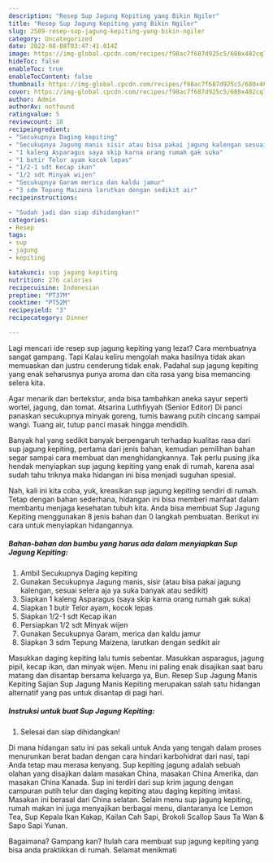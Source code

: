 ```yaml
---
description: "Resep Sup Jagung Kepiting yang Bikin Ngiler"
title: "Resep Sup Jagung Kepiting yang Bikin Ngiler"
slug: 2509-resep-sup-jagung-kepiting-yang-bikin-ngiler
category: Uncategorized
date: 2022-08-08T03:47:41.014Z
image: https://img-global.cpcdn.com/recipes/f98ac7f687d925c5/680x482cq70/sup-jagung-kepiting-foto-resep-utama.jpg
hideToc: false
enableToc: true
enableTocContent: false
thumbnail: https://img-global.cpcdn.com/recipes/f98ac7f687d925c5/680x482cq70/sup-jagung-kepiting-foto-resep-utama.jpg
cover: https://img-global.cpcdn.com/recipes/f98ac7f687d925c5/680x482cq70/sup-jagung-kepiting-foto-resep-utama.jpg
author: Admin
authorAv: notfound
ratingvalue: 5
reviewcount: 18
recipeingredient:
- "Secukupnya Daging kepiting"
- "Secukupnya Jagung manis sisir atau bisa pakai jagung kalengan sesuai selera aja ya suka banyak atau sedikit"
- "1 kaleng Asparagus saya skip karna orang rumah gak suka"
- "1 butir Telor ayam kocok lepas"
- "1/2-1 sdt Kecap ikan"
- "1/2 sdt Minyak wijen"
- "Secukupnya Garam merica dan kaldu jamur"
- "3 sdm Tepung Maizena larutkan dengan sedikit air"
recipeinstructions:

- "Sudah jadi dan siap dihidangkan!"
categories:
- Resep
tags:
- sup
- jagung
- kepiting

katakunci: sup jagung kepiting 
nutrition: 276 calories
recipecuisine: Indonesian
preptime: "PT37M"
cooktime: "PT52M"
recipeyield: "3"
recipecategory: Dinner

---
```



Lagi mencari ide resep sup jagung kepiting yang lezat? Cara membuatnya sangat gampang. Tapi Kalau keliru mengolah maka hasilnya tidak akan memuaskan dan justru cenderung tidak enak. Padahal sup jagung kepiting yang enak seharusnya punya aroma dan cita rasa yang bisa memancing selera kita.


Agar menarik dan bertekstur, anda bisa tambahkan aneka sayur seperti wortel, jagung, dan tomat. Atsarina Luthfiyyah (Senior Editor) Di panci panaskan secukupnya minyak goreng, tumis bawang putih cincang sampai wangi. Tuang air, tutup panci masak hingga mendidih.

Banyak hal yang sedikit banyak berpengaruh terhadap kualitas rasa dari sup jagung kepiting, pertama dari jenis bahan, kemudian pemilihan bahan segar sampai cara membuat dan menghidangkannya. Tak perlu pusing jika hendak menyiapkan sup jagung kepiting yang enak di rumah, karena asal sudah tahu triknya maka hidangan ini bisa menjadi suguhan spesial.


Nah, kali ini kita coba, yuk, kreasikan sup jagung kepiting sendiri di rumah. Tetap dengan bahan sederhana, hidangan ini bisa memberi manfaat dalam membantu menjaga kesehatan tubuh kita. Anda bisa membuat Sup Jagung Kepiting menggunakan 8 jenis bahan dan 0 langkah pembuatan. Berikut ini cara untuk menyiapkan hidangannya.

<!--inarticleads1-->

##### Bahan-bahan dan bumbu yang harus ada dalam menyiapkan Sup Jagung Kepiting:

1. Ambil Secukupnya Daging kepiting
1. Gunakan Secukupnya Jagung manis, sisir (atau bisa pakai jagung kalengan, sesuai selera aja ya suka banyak atau sedikit)
1. Siapkan 1 kaleng Asparagus (saya skip karna orang rumah gak suka)
1. Siapkan 1 butir Telor ayam, kocok lepas
1. Siapkan 1/2-1 sdt Kecap ikan
1. Persiapkan 1/2 sdt Minyak wijen
1. Gunakan Secukupnya Garam, merica dan kaldu jamur
1. Siapkan 3 sdm Tepung Maizena, larutkan dengan sedikit air


Masukkan daging kepiting lalu tumis sebentar. Masukkan asparagus, jagung pipil, kecap ikan, dan minyak wijen. Menu ini paling enak disajikan saat baru matang dan disantap bersama keluarga ya, Bun. Resep Sup Jagung Manis Kepiting Sajian Sup Jagung Manis Kepiting merupakan salah satu hidangan alternatif yang pas untuk disantap di pagi hari. 

<!--inarticleads2-->

##### Instruksi untuk buat Sup Jagung Kepiting:


1. Selesai dan siap dihidangkan!

Di mana hidangan satu ini pas sekali untuk Anda yang tengah dalam proses menurunkan berat badan dengan cara hindari karbohidrat dari nasi, tapi Anda tetap mau merasa kenyang. Sup kepiting jagung adalah sebuah olahan yang disajikan dalam masakan China, masakan China Amerika, dan masakan China Kanada. Sup ini terdiri dari sup krim jagung dengan campuran putih telur dan daging kepiting atau daging kepiting imitasi. Masakan ini berasal dari China selatan. Selain menu sup jagung kepiting, rumah makan ini juga menyajikan berbagai menu, diantaranya Ice Lemon Tea, Sup Kepala Ikan Kakap, Kailan Cah Sapi, Brokoli Scallop Saus Ta Wan &amp; Sapo Sapi Yunan. 

Bagaimana? Gampang kan? Itulah cara membuat sup jagung kepiting yang bisa anda praktikkan di rumah. Selamat menikmati
